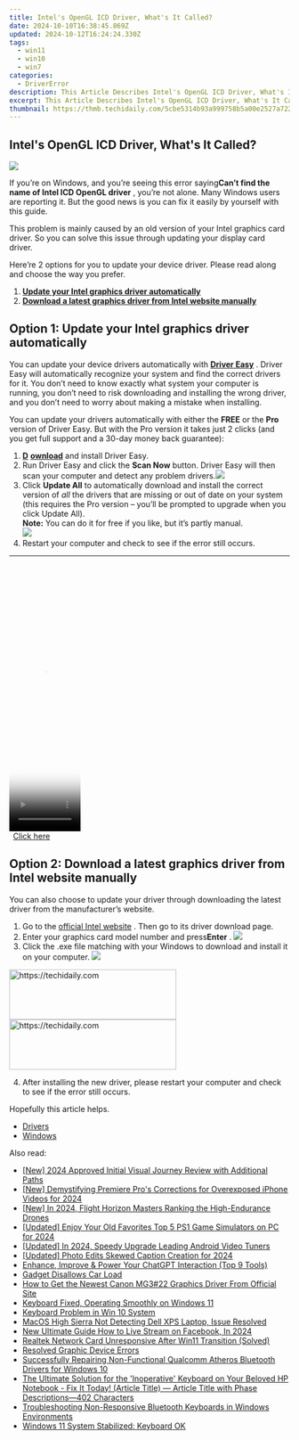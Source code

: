 ```yaml
---
title: Intel's OpenGL ICD Driver, What's It Called?
date: 2024-10-10T16:38:45.869Z
updated: 2024-10-12T16:24:24.330Z
tags:
  - win11
  - win10
  - win7
categories:
  - DriverError
description: This Article Describes Intel's OpenGL ICD Driver, What's It Called?
excerpt: This Article Describes Intel's OpenGL ICD Driver, What's It Called?
thumbnail: https://thmb.techidaily.com/5cbe5314b93a999758b5a00e2527a722031ccfee99834737192b083e09532191.jpg
---
```


## Intel's OpenGL ICD Driver, What's It Called?

![](https://images.drivereasy.com/wp-content/uploads/2017/10/Intel-2.png)

 If you’re on Windows, and you’re seeing this error saying**Can’t find the name of Intel ICD OpenGL driver** , you’re not alone. Many Windows users are reporting it. But the good news is you can fix it easily by yourself with this guide.

 This problem is mainly caused by an old version of your Intel graphics card driver. So you can solve this issue through updating your display card driver.

 Here’re 2 options for you to update your device driver. Please read along and choose the way you prefer.

1. **[Update your Intel graphics driver automatically](https://proteahair.pxf.io/znernm)**
2. **[Download a latest graphics driver from Intel website manually](https://bluettiit.sjv.io/xkwq91)**

## Option 1: Update your Intel graphics driver automatically

 You can update your device drivers automatically with **[Driver Easy](https://tools.techidaily.com/drivereasy/download/)**  .  Driver Easy will automatically recognize your system and find the correct drivers for it. You don’t need to know exactly what system your computer is running, you don’t need to risk downloading and installing the wrong driver, and you don’t need to worry about making a mistake when installing.

 You can update your drivers automatically with either the **FREE**   or the **Pro**   version of Driver Easy. But with the Pro version it takes just 2 clicks (and you get full support and a 30-day money back guarantee):

1. [**D**](https://tools.techidaily.com/drivereasy/download/) **[ownload](https://tools.techidaily.com/drivereasy/download/)**   and install Driver Easy.
2. Run Driver Easy and click the **Scan Now** button. Driver Easy will then scan your computer and detect any problem drivers.![](https://images.drivereasy.com/wp-content/uploads/2017/10/img_59dc8234df582.jpg)
3. Click **Update All**  to automatically download and install the correct version of _all_ the drivers that are missing or out of date on your system (this requires the Pro version – you’ll be prompted to upgrade when you click Update All).  
**Note:**  You can do it for free if you like, but it’s partly manual.  
![](https://images.drivereasy.com/wp-content/uploads/2017/10/img_59dc83c41065c.jpg)
4. Restart your computer and check to see if the error still occurs.

---

<!-- affiliate ads begin -->
<span id="1975555">
					<video width="128" height="480" style="cursor:pointer"
           poster="//a.impactradius-go.com/display-clicktoplayimage/1975555.png"
           onclick="if(!this.playClicked){this.play();this.setAttribute('controls',true);this.playClicked=true;}">
	   <source src="//a.impactradius-go.com/display-ad/22993-1975555">
	   <img src="//a.impactradius-go.com/display-clicktoplayimage/1975555.png" style="border: none; height: 100%; width: 100%; object-fit: contain">
	</video>
	<div style="width:80px;text-align:center"><a href="javascript:window.open(decodeURIComponent('https%3A%2F%2Fhomestyler.sjv.io%2Fc%2F5597632%2F1975555%2F22993'), '_blank');void(0);">Click here</a></div>
</span>
<img height="0" width="0" src="https://imp.pxf.io/i/5597632/1975555/22993" style="position:absolute;visibility:hidden;" border="0" />
<!-- affiliate ads end -->

## Option 2: Download a latest graphics driver from Intel website manually

 You can also choose to update your driver through downloading the latest driver from the manufacturer’s website.

1. Go to  the [official Intel website](https://www.intel.com/content/www/us/en/homepage.html) . Then go to its driver download page.
2. Enter your graphics card model number and press**Enter** . ![](https://images.drivereasy.com/wp-content/uploads/2017/10/img_59dc7f58acdcb.png)
3. Click the .exe file matching with your Windows to download and install it on your computer. ![](https://images.drivereasy.com/wp-content/uploads/2017/10/img_59dc7f749ab5b.jpg)

<!-- affiliate ads begin -->
<a href="https://aligracehair.sjv.io/c/5597632/1997643/19272" target="_top" id="1997643">
  <img src="//a.impactradius-go.com/display-ad/19272-1997643" border="0" alt="https://techidaily.com" width="300" height="90"/>
</a>
<img height="0" width="0" src="https://aligracehair.sjv.io/i/5597632/1997643/19272" style="position:absolute;visibility:hidden;" border="0" />
<!-- affiliate ads end -->

<!-- affiliate ads begin -->
<a href="https://aligracehair.sjv.io/c/5597632/1883998/19272" target="_top" id="1883998">
  <img src="//a.impactradius-go.com/display-ad/19272-1883998" border="0" alt="https://techidaily.com" width="300" height="90"/>
</a>
<img height="0" width="0" src="https://aligracehair.sjv.io/i/5597632/1883998/19272" style="position:absolute;visibility:hidden;" border="0" />
<!-- affiliate ads end -->

4. After installing the new driver, please restart your computer and check to see if the error still occurs.

Hopefully this article helps.

* [Drivers](https://tools.techidaily.com/drivereasy/download/)
* [Windows](https://tools.techidaily.com/drivereasy/download/)

<ins class="adsbygoogle"
     style="display:block"
     data-ad-format="autorelaxed"
     data-ad-client="ca-pub-7571918770474297"
     data-ad-slot="1223367746"></ins>

<ins class="adsbygoogle"
     style="display:block"
     data-ad-client="ca-pub-7571918770474297"
     data-ad-slot="8358498916"
     data-ad-format="auto"
     data-full-width-responsive="true"></ins>

<span class="atpl-alsoreadstyle">Also read:</span>
<div><ul>
<li><a href="https://video-screen-grab.techidaily.com/new-2024-approved-initial-visual-journey-review-with-additional-paths/"><u>[New] 2024 Approved Initial Visual Journey Review with Additional Paths</u></a></li>
<li><a href="https://vp-tips.techidaily.com/new-demystifying-premiere-pros-corrections-for-overexposed-iphone-videos-for-2024/"><u>[New] Demystifying Premiere Pro's Corrections for Overexposed iPhone Videos for 2024</u></a></li>
<li><a href="https://fox-cloud.techidaily.com/new-in-2024-flight-horizon-masters-ranking-the-high-endurance-drones/"><u>[New] In 2024, Flight Horizon Masters Ranking the High-Endurance Drones</u></a></li>
<li><a href="https://desktop-recording.techidaily.com/updated-enjoy-your-old-favorites-top-5-ps1-game-simulators-on-pc-for-2024/"><u>[Updated] Enjoy Your Old Favorites Top 5 PS1 Game Simulators on PC for 2024</u></a></li>
<li><a href="https://article-posts.techidaily.com/updated-in-2024-speedy-upgrade-leading-android-video-tuners/"><u>[Updated] In 2024, Speedy Upgrade Leading Android Video Tuners</u></a></li>
<li><a href="https://fox-friendly.techidaily.com/updated-photo-edits-skewed-caption-creation-for-2024/"><u>[Updated] Photo Edits Skewed Caption Creation for 2024</u></a></li>
<li><a href="https://tech-hub.techidaily.com/enhance-improve-and-power-your-chatgpt-interaction-top-9-tools/"><u>Enhance, Improve & Power Your ChatGPT Interaction (Top 9 Tools)</u></a></li>
<li><a href="https://driver-error.techidaily.com/gadget-disallows-car-load/"><u>Gadget Disallows Car Load</u></a></li>
<li><a href="https://hardware-help.techidaily.com/how-to-get-the-newest-canon-mg322-graphics-driver-from-official-site/"><u>How to Get the Newest Canon MG3#22 Graphics Driver From Official Site</u></a></li>
<li><a href="https://driver-error.techidaily.com/keyboard-fixed-operating-smoothly-on-windows-11/"><u>Keyboard Fixed, Operating Smoothly on Windows 11</u></a></li>
<li><a href="https://driver-error.techidaily.com/keyboard-problem-in-win-10-system/"><u>Keyboard Problem in Win 10 System</u></a></li>
<li><a href="https://driver-error.techidaily.com/macos-high-sierra-not-detecting-dell-xps-laptop-issue-resolved/"><u>MacOS High Sierra Not Detecting Dell XPS Laptop, Issue Resolved</u></a></li>
<li><a href="https://ai-live-streaming.techidaily.com/new-ultimate-guide-how-to-live-stream-on-facebook-in-2024/"><u>New Ultimate Guide How to Live Stream on Facebook, In 2024</u></a></li>
<li><a href="https://driver-error.techidaily.com/realtek-network-card-unresponsive-after-win11-transition-solved/"><u>Realtek Network Card Unresponsive After Win11 Transition (Solved)</u></a></li>
<li><a href="https://graphic-issues.techidaily.com/resolved-graphic-device-errors/"><u>Resolved Graphic Device Errors</u></a></li>
<li><a href="https://driver-error.techidaily.com/successfully-repairing-non-functional-qualcomm-atheros-bluetooth-drivers-for-windows-10/"><u>Successfully Repairing Non-Functional Qualcomm Atheros Bluetooth Drivers for Windows 10</u></a></li>
<li><a href="https://driver-error.techidaily.com/the-ultimate-solution-for-the-inoperative-keyboard-on-your-beloved-hp-notebook-fix-it-today-article-title-article-title-with-phase-descriptions402-character5/"><u>The Ultimate Solution for the 'Inoperative' Keyboard on Your Beloved HP Notebook - Fix It Today! (Article Title) — Article Title with Phase Descriptions—402 Characters</u></a></li>
<li><a href="https://driver-error.techidaily.com/troubleshooting-non-responsive-bluetooth-keyboards-in-windows-environments/"><u>Troubleshooting Non-Responsive Bluetooth Keyboards in Windows Environments</u></a></li>
<li><a href="https://driver-error.techidaily.com/windows-11-system-stabilized-keyboard-ok/"><u>Windows 11 System Stabilized: Keyboard OK</u></a></li>
</ul></div>

